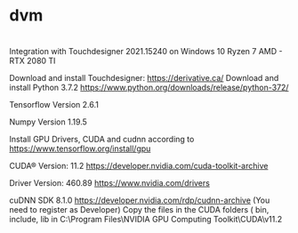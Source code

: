 # dvm
#
Integration with Touchdesigner 2021.15240 on Windows 10 Ryzen 7 AMD - RTX 2080 TI

Download and install Touchdesigner: https://derivative.ca/
Download and install Python 3.7.2 https://www.python.org/downloads/release/python-372/

Tensorflow Version 2.6.1

Numpy Version 1.19.5

Install GPU Drivers, CUDA and cudnn according to https://www.tensorflow.org/install/gpu

CUDA® Version: 11.2 
https://developer.nvidia.com/cuda-toolkit-archive

Driver Version: 460.89 
https://www.nvidia.com/drivers

cuDNN SDK 8.1.0 
https://developer.nvidia.com/rdp/cudnn-archive (You need to register as Developer)
Copy the files in the CUDA folders ( bin, include, lib in C:\Program Files\NVIDIA GPU Computing Toolkit\CUDA\v11.2

